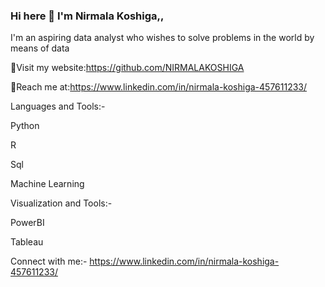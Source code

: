 ### Hi here 👋 I'm Nirmala Koshiga,,


I'm an aspiring data analyst who wishes to solve problems in the world by means of data



🤗Visit my website:https://github.com/NIRMALAKOSHIGA


👀Reach me at:https://www.linkedin.com/in/nirmala-koshiga-457611233/

Languages and Tools:-


Python

R

Sql

Machine Learning

Visualization and Tools:-


PowerBI

Tableau


Connect with me:-
     https://www.linkedin.com/in/nirmala-koshiga-457611233/
